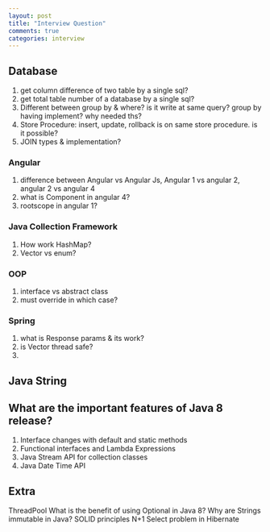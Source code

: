 ```yaml
---
layout: post
title: "Interview Question"
comments: true
categories: interview
---
```


## Database
1. get column difference of two table by a single sql?
2. get total table number of a database by a single sql?
3. Different between group by & where? is it write at same query? group by having implement? why needed ths?
4. Store Procedure: insert, update, rollback is on same store procedure. is it possible?
5. JOIN types & implementation?

### Angular
1. difference between Angular vs Angular Js, Angular 1 vs angular 2, angular 2 vs angular 4
2. what is Component in angular 4?
3. rootscope in angular 1?

### Java Collection Framework

1. How work HashMap?
2. Vector vs enum?

### OOP

1. interface vs abstract class
2. must override in which case?


### Spring 

1. what is Response params & its work?
2. is Vector thread safe?
3.    

## Java String


## What are the important features of Java 8 release?
1. Interface changes with default and static methods
2. Functional interfaces and Lambda Expressions
3. Java Stream API for collection classes
4. Java Date Time API

## Extra
ThreadPool
What is the benefit of using Optional in Java 8?
Why are Strings immutable in Java?
SOLID principles
N+1 Select problem in Hibernate

